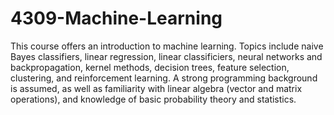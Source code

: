 # 4309-Machine-Learning

This course offers an introduction to machine learning. Topics include naive Bayes classifiers, linear regression, linear classificiers, neural networks and backpropagation, kernel methods, decision trees, feature selection, clustering, and reinforcement learning. A strong programming background is assumed, as well as familiarity with linear algebra (vector and matrix operations), and knowledge of basic probability theory and statistics.
